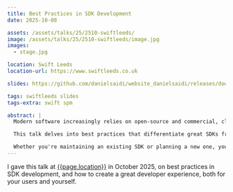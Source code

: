 ```yaml
---
title: Best Practices in SDK Development
date: 2025-10-08

assets: /assets/talks/25/2510-swiftleeds/
image: /assets/talks/25/2510-swiftleeds/image.jpg
images:
  - stage.jpg

location: Swift Leeds
location-url: https://www.swiftleeds.co.uk

slides: https://github.com/danielsaidi/website_danielsaidi/releases/download/talks/2510-SwiftLeeds-Slides.pdf

tags: swiftleeds slides
tags-extra: swift spm

abstract: |  
  Modern software increasingly relies on open-source and commercial, closed-source libraries, yet creating a maintainable, developer-friendly SDK remains a challenge.

  This talk delves into best practices that differentiate great SDKs from good ones, and explores many critical aspects of SDK development. We'll look at how to design intuitive APIs and structure the API surface for discoverability, and how to create a system design that scales over time, with tests that ensure SDK and API reliability. We'll also cover DocC, semantic versioning, and deprecations.

  Whether you're maintaining an existing SDK or planning a new one, you'll walk away with insights to create SDKs that developers trust and enjoy using.
---
```


I gave this talk at [{{page.location}}]({{page.location-url}}) in October 2025, on best practices in SDK development, and how to create a great developer experience, both for your users and yourself.